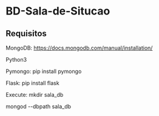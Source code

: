 # BD-Sala-de-Situcao

## Requisitos
MongoDB: https://docs.mongodb.com/manual/installation/

Python3

Pymongo: pip install pymongo

Flask: pip install flask

Execute:
mkdir sala_db

mongod --dbpath sala_db
